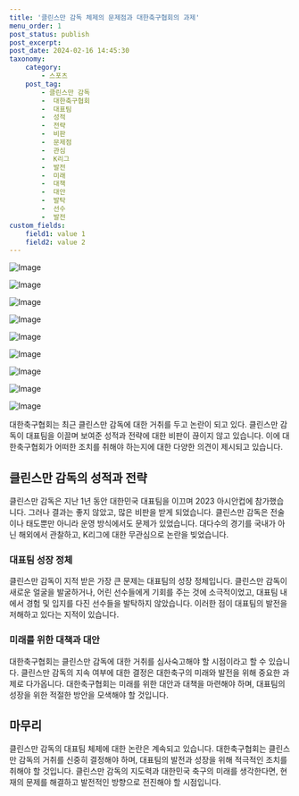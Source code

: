 ```yaml
---
title: '클린스만 감독 체제의 문제점과 대한축구협회의 과제'
menu_order: 1
post_status: publish
post_excerpt: 
post_date: 2024-02-16 14:45:30
taxonomy:
    category:
        - 스포츠
    post_tag:
        - 클린스만 감독
        -  대한축구협회
        -  대표팀
        -  성적
        -  전략
        -  비판
        -  문제점
        -  관심
        -  K리그
        -  발전
        -  미래
        -  대책
        -  대안
        -  발탁
        -  선수
        -  발전
custom_fields:
    field1: value 1
    field2: value 2
---
```


![Image](https://imgnews.pstatic.net/image/413/2024/02/10/0000172496_001_20240210154101385.jpg?type=w647)

![Image](https://imgnews.pstatic.net/image/413/2024/02/10/0000172496_005_20240210154101443.jpg?type=w647)

![Image](https://imgnews.pstatic.net/image/413/2024/02/10/0000172496_002_20240210154101417.jpg?type=w647)

![Image](https://imgnews.pstatic.net/image/413/2024/02/10/0000172496_006_20240210154101450.jpg?type=w647)

![Image](https://imgnews.pstatic.net/image/413/2024/02/10/0000172496_003_20240210154101423.jpg?type=w647)

![Image](https://imgnews.pstatic.net/image/413/2024/02/10/0000172496_004_20240210154101433.jpg?type=w647)

![Image](https://imgnews.pstatic.net/image/413/2024/02/10/0000172496_007_20240210154101456.jpg?type=w647)

![Image](https://imgnews.pstatic.net/image/413/2024/02/10/0000172496_008_20240210154101461.jpg?type=w647)

![Image](https://imgnews.pstatic.net/image/413/2024/02/10/0000172496_009_20240210154101469.jpg?type=w647)

대한축구협회는 최근 클린스만 감독에 대한 거취를 두고 논란이 되고 있다. 클린스만 감독이 대표팀을 이끌며 보여준 성적과 전략에 대한 비판이 끊이지 않고 있습니다. 이에 대한축구협회가 어떠한 조치를 취해야 하는지에 대한 다양한 의견이 제시되고 있습니다. 
## 클린스만 감독의 성적과 전략
클린스만 감독은 지난 1년 동안 대한민국 대표팀을 이끄며 2023 아시안컵에 참가했습니다. 그러나 결과는 좋지 않았고, 많은 비판을 받게 되었습니다. 클린스만 감독은 전술이나 태도뿐만 아니라 운영 방식에서도 문제가 있었습니다. 대다수의 경기를 국내가 아닌 해외에서 관찰하고, K리그에 대한 무관심으로 논란을 빚었습니다. 
### 대표팀 성장 정체
클린스만 감독이 지적 받은 가장 큰 문제는 대표팀의 성장 정체입니다. 클린스만 감독이 새로운 얼굴을 발굴하거나, 어린 선수들에게 기회를 주는 것에 소극적이었고, 대표팀 내에서 경험 및 입지를 다진 선수들을 발탁하지 않았습니다. 이러한 점이 대표팀의 발전을 저해하고 있다는 지적이 있습니다.
### 미래를 위한 대책과 대안
대한축구협회는 클린스만 감독에 대한 거취를 심사숙고해야 할 시점이라고 할 수 있습니다. 클린스만 감독의 지속 여부에 대한 결정은 대한축구의 미래와 발전을 위해 중요한 과제로 다가옵니다. 대한축구협회는 미래를 위한 대안과 대책을 마련해야 하며, 대표팀의 성장을 위한 적절한 방안을 모색해야 할 것입니다. 
## 마무리
클린스만 감독의 대표팀 체제에 대한 논란은 계속되고 있습니다. 대한축구협회는 클린스만 감독의 거취를 신중히 결정해야 하며, 대표팀의 발전과 성장을 위해 적극적인 조치를 취해야 할 것입니다. 클린스만 감독의 지도력과 대한민국 축구의 미래를 생각한다면, 현재의 문제를 해결하고 발전적인 방향으로 전진해야 할 시점입니다.
